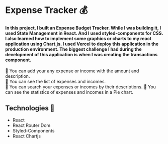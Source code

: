 # Expense Tracker 💰

#### In this project, I built an Expense Budget Tracker. While I was building it, I used State Management in React. And I used styled-components for CSS. I also learned how to implement some graphics or charts to my react application using Chart.js. I used Vercel to deploy this application in the production environment. The biggest challenge I had during the development of this application is when I was creating the transactions component.

📌 You can add your any expense or income with the amount and description.  
📌 You can see the list of expenses and incomes.  
📌 You can search your expenses or incomes by their descriptions.
📌 You can see the statistics of expenses and incomes in a Pie chart.

## Technologies 🚀
- React
- React Router Dom
- Styled-Components
- React Chartjs
